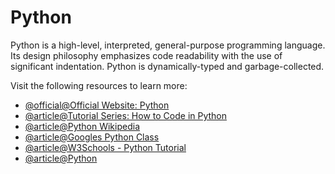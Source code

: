 # Python

Python is a high-level, interpreted, general-purpose programming language. Its design philosophy emphasizes code readability with the use of significant indentation. Python is dynamically-typed and garbage-collected.

Visit the following resources to learn more:

- [@official@Official Website: Python](https://www.python.org/)
- [@article@Tutorial Series: How to Code in Python](https://www.digitalocean.com/community/tutorials/how-to-write-your-first-python-3-program)
- [@article@Python Wikipedia](https://en.wikipedia.org/wiki/Python_(programming_language))
- [@article@Googles Python Class](https://developers.google.com/edu/python)
- [@article@W3Schools - Python Tutorial](https://www.w3schools.com/python)
- [@article@Python](https://www.kaggle.com/learn/python)